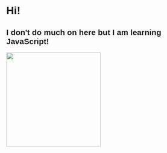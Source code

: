 <body style="font-family: 'Comfortaa', sans-serif; font-optical-sizing: auto; font-style: normal;">
    
<h1>Hi!</h1>
<h2>I don't do much on here but I am learning JavaScript!</h2>
<img src="https://pomf2.lain.la/f/71e0gzgq.jpg" height="250px">

</body>
